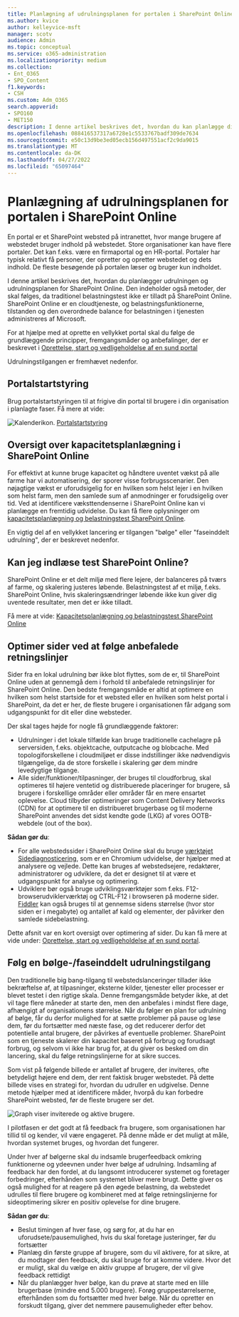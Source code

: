 ```yaml
---
title: Planlægning af udrulningsplanen for portalen i SharePoint Online
ms.author: kvice
author: kelleyvice-msft
manager: scotv
audience: Admin
ms.topic: conceptual
ms.service: o365-administration
ms.localizationpriority: medium
ms.collection:
- Ent_O365
- SPO_Content
f1.keywords:
- CSH
ms.custom: Adm_O365
search.appverid:
- SPO160
- MET150
description: I denne artikel beskrives det, hvordan du kan planlægge din portalstart i SharePoint Online, og hvilke trin du skal udføre for at få en vellykket start
ms.openlocfilehash: 088416537317a6728e1c5533767badf309de7634
ms.sourcegitcommit: e50c13d9be3ed05ecb156d497551acf2c9da9015
ms.translationtype: MT
ms.contentlocale: da-DK
ms.lasthandoff: 04/27/2022
ms.locfileid: "65097464"
---
```

# <a name="planning-your-portal-launch-roll-out-plan-in-sharepoint-online"></a>Planlægning af udrulningsplanen for portalen i SharePoint Online

En portal er et SharePoint websted på intranettet, hvor mange brugere af webstedet bruger indhold på webstedet. Store organisationer kan have flere portaler. Det kan f.eks. være en firmaportal og en HR-portal. Portaler har typisk relativt få personer, der opretter og opretter webstedet og dets indhold. De fleste besøgende på portalen læser og bruger kun indholdet.

I denne artikel beskrives det, hvordan du planlægger udrulningen og udrulningsplanen for SharePoint Online. Den indeholder også metoder, der skal følges, da traditionel belastningstest ikke er tilladt på SharePoint Online. SharePoint Online er en cloudtjeneste, og belastningsfunktionerne, tilstanden og den overordnede balance for belastningen i tjenesten administreres af Microsoft.

For at hjælpe med at oprette en vellykket portal skal du følge de grundlæggende principper, fremgangsmåder og anbefalinger, der er beskrevet i [Oprettelse, start og vedligeholdelse af en sund portal](/sharepoint/portal-health)

Udrulningstilgangen er fremhævet nedenfor.

## <a name="portal-launch-scheduler"></a>Portalstartstyring

Brug portalstartstyringen til at frigive din portal til brugere i din organisation i planlagte faser. Få mere at vide:

![Kalenderikon.](../media/calendar.png) [Portalstartstyring](/microsoft-365/enterprise/portallaunchscheduler)

## <a name="overview-of-capacity-planning-in-sharepoint-online"></a>Oversigt over kapacitetsplanlægning i SharePoint Online

For effektivt at kunne bruge kapacitet og håndtere uventet vækst på alle farme har vi automatisering, der sporer visse forbrugsscenarier. Den nøjagtige vækst er uforudsigelig for en hvilken som helst lejer i en hvilken som helst farm, men den samlede sum af anmodninger er forudsigelig over tid. Ved at identificere væksttendenserne i SharePoint Online kan vi planlægge en fremtidig udvidelse. Du kan få flere oplysninger om [kapacitetsplanlægning og belastningstest SharePoint Online](capacity-planning-and-load-testing-sharepoint-online.md).

En vigtig del af en vellykket lancering er tilgangen "bølge" eller "faseinddelt udrulning", der er beskrevet nedenfor.

## <a name="can-i-load-test-sharepoint-online"></a>Kan jeg indlæse test SharePoint Online?

SharePoint Online er et delt miljø med flere lejere, der balanceres på tværs af farme, og skalering justeres løbende. Belastningstest af et miljø, f.eks. SharePoint Online, hvis skaleringsændringer løbende ikke kun giver dig uventede resultater, men det er ikke tilladt.

Få mere at vide: [Kapacitetsplanlægning og belastningstest SharePoint Online](capacity-planning-and-load-testing-sharepoint-online.md)

## <a name="optimize-pages-by-following-recommended-guidelines"></a>Optimer sider ved at følge anbefalede retningslinjer

Sider fra en lokal udrulning bør ikke blot flyttes, som de er, til SharePoint Online uden at gennemgå dem i forhold til anbefalede retningslinjer for SharePoint Online. Den bedste fremgangsmåde er altid at optimere en hvilken som helst startside for et websted eller en hvilken som helst portal i SharePoint, da det er her, de fleste brugere i organisationen får adgang som udgangspunkt for dit eller dine websteder.

Der skal tages højde for nogle få grundlæggende faktorer:

- Udrulninger i det lokale tilfælde kan bruge traditionelle cachelagre på serversiden, f.eks. objektcache, outputcache og blobcache. Med topologiforskellene i cloudmiljøet er disse indstillinger ikke nødvendigvis tilgængelige, da de store forskelle i skalering gør dem mindre levedygtige tilgange.
- Alle sider/funktioner/tilpasninger, der bruges til cloudforbrug, skal optimeres til højere ventetid og distribuerede placeringer for brugere, så brugere i forskellige områder eller områder får en mere ensartet oplevelse. Cloud tilbyder optimeringer som Content Delivery Networks (CDN) for at optimere til en distribueret brugerbase og til moderne SharePoint anvendes det sidst kendte gode (LKG) af vores OOTB-webdele (out of the box).

**Sådan gør du**:

- For alle webstedssider i SharePoint Online skal du bruge [værktøjet Sidediagnosticering](./page-diagnostics-for-spo.md), som er en Chromium udvidelse, der hjælper med at analysere og vejlede. Dette kan bruges af webstedsejere, redaktører, administratorer og udviklere, da det er designet til at være et udgangspunkt for analyse og optimering.
- Udviklere bør også bruge udviklingsværktøjer som f.eks. F12-browserudviklerværktøj og CTRL-F12 i browseren på moderne sider. [Fiddler](https://www.telerik.com/download/fiddler) kan også bruges til at gennemse sidens størrelse (hvor stor siden er i megabyte) og antallet af kald og elementer, der påvirker den samlede sidebelastning.

Dette afsnit var en kort oversigt over optimering af sider.  Du kan få mere at vide under:  [Oprettelse, start og vedligeholdelse af en sund portal](/sharepoint/portal-health).

## <a name="follow-a-wave--phased-roll-out-approach"></a>Følg en bølge-/faseinddelt udrulningstilgang

Den traditionelle big bang-tilgang til webstedslanceringer tillader ikke bekræftelse af, at tilpasninger, eksterne kilder, tjenester eller processer er blevet testet i den rigtige skala. Denne fremgangsmåde betyder ikke, at det vil tage flere måneder at starte den, men den anbefales i mindst flere dage, afhængigt af organisationens størrelse. Når du følger en plan for udrulning af bølge, får du derfor mulighed for at sætte problemer på pause og løse dem, før du fortsætter med næste fase, og det reducerer derfor det potentielle antal brugere, der påvirkes af eventuelle problemer. SharePoint som en tjeneste skalerer din kapacitet baseret på forbrug og forudsagt forbrug, og selvom vi ikke har brug for, at du giver os besked om din lancering, skal du følge retningslinjerne for at sikre succes.

Som vist på følgende billede er antallet af brugere, der inviteres, ofte betydeligt højere end dem, der rent faktisk bruger webstedet. På dette billede vises en strategi for, hvordan du udruller en udgivelse. Denne metode hjælper med at identificere måder, hvorpå du kan forbedre SharePoint websted, før de fleste brugere ser det.

![Graph viser inviterede og aktive brugere.](../media/0bc14a20-9420-4986-b9b9-fbcd2c6e0fb9.png)

I pilotfasen er det godt at få feedback fra brugere, som organisationen har tillid til og kender, vil være engageret. På denne måde er det muligt at måle, hvordan systemet bruges, og hvordan det fungerer.

Under hver af bølgerne skal du indsamle brugerfeedback omkring funktionerne og ydeevnen under hver bølge af udrulning. Indsamling af feedback har den fordel, at du langsomt introducerer systemet og foretager forbedringer, efterhånden som systemet bliver mere brugt. Dette giver os også mulighed for at reagere på den øgede belastning, da webstedet udrulles til flere brugere og kombineret med at følge retningslinjerne for sideoptimering sikrer en positiv oplevelse for dine brugere.

**Sådan gør du**:

- Beslut timingen af hver fase, og sørg for, at du har en uforudsete/pausemulighed, hvis du skal foretage justeringer, før du fortsætter
- Planlæg din første gruppe af brugere, som du vil aktivere, for at sikre, at du modtager den feedback, du skal bruge for at komme videre.  Hvor det er muligt, skal du vælge en aktiv gruppe af brugere, der vil give feedback rettidigt
- Når du planlægger hver bølge, kan du prøve at starte med en lille brugerbase (mindre end 5.000 brugere). Forøg gruppestørrelserne, efterhånden som du fortsætter med hver bølge. Når du opretter en forskudt tilgang, giver det nemmere pausemuligheder efter behov.

